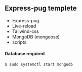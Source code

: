 ## Express-pug templete

- Express-pug
- Live-reload
- Tailwind-css
- MongoDB (mongoose)
- scripts

#### Database required
`$ sudo systemctl start mongodb`

